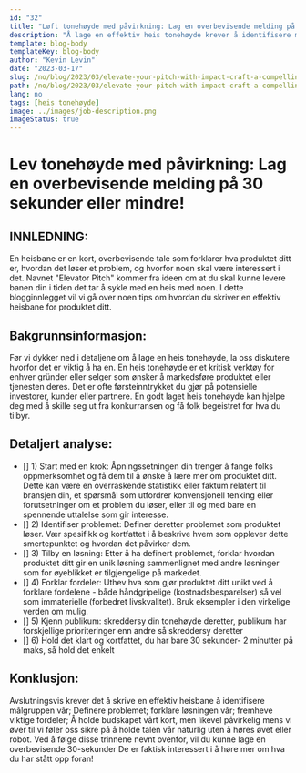 ```yaml
---
id: "32"
title: "Løft tonehøyde med påvirkning: Lag en overbevisende melding på 30 sekunder eller mindre!"
description: "Å lage en effektiv heis tonehøyde krever å identifisere målgruppen, definere problemet, forklare løsningen og fremheve viktige fordeler i en kort, men likevel effektive melding.  Regelmessig praksis er viktig for å levere banen naturlig.  En heis tonehøyde kan brukes til å introdusere seg, slå en ide, produkt, service eller prosjekt, og bør effektivt kommunisere verdiproposisjonen for å fange oppmerksomhet og få mer innkjøp fra publikum.  Å huske viktige punkter som å identifisere målgruppen, definere det unike salgsproposisjonen, holde ting enkelt, bruke følelsesladet språk, øve regelmessig, ende med en klar oppfordring til å handle, og å være kreativ kan maksimere effektiviteten."
template: blog-body
templateKey: blog-body
author: "Kevin Levin"
date: "2023-03-17"
slug: /no/blog/2023/03/elevate-your-pitch-with-impact-craft-a-compelling-message-in-30-seconds-or-less
path: /no/blog/2023/03/elevate-your-pitch-with-impact-craft-a-compelling-message-in-30-seconds-or-less
lang: no
tags: [heis tonehøyde]
image: ../images/job-description.png
imageStatus: true
---
```


# Lev tonehøyde med påvirkning: Lag en overbevisende melding på 30 sekunder eller mindre!

## INNLEDNING:

En heisbane er en kort, overbevisende tale som forklarer hva produktet ditt er, hvordan det løser et problem, og hvorfor noen skal være interessert i det. Navnet "Elevator Pitch" kommer fra ideen om at du skal kunne levere banen din i tiden det tar å sykle med en heis med noen. I dette blogginnlegget vil vi gå over noen tips om hvordan du skriver en effektiv heisbane for produktet ditt.

## Bakgrunnsinformasjon:

Før vi dykker ned i detaljene om å lage en heis tonehøyde, la oss diskutere hvorfor det er viktig å ha en. En heis tonehøyde er et kritisk verktøy for enhver gründer eller selger som ønsker å markedsføre produktet eller tjenesten deres. Det er ofte førsteinntrykket du gjør på potensielle investorer, kunder eller partnere. En godt laget heis tonehøyde kan hjelpe deg med å skille seg ut fra konkurransen og få folk begeistret for hva du tilbyr.

## Detaljert analyse:

- [] 1) Start med en krok: Åpningssetningen din trenger å fange folks oppmerksomhet og få dem til å ønske å lære mer om produktet ditt. Dette kan være en overraskende statistikk eller faktum relatert til bransjen din, et spørsmål som utfordrer konvensjonell tenking eller forutsetninger om et problem du løser, eller til og med bare en spennende uttalelse som gir interesse.
- [] 2) Identifiser problemet: Definer deretter problemet som produktet løser. Vær spesifikk og kortfattet i å beskrive hvem som opplever dette smertepunktet og hvordan det påvirker dem.
- [] 3) Tilby en løsning: Etter å ha definert problemet, forklar hvordan produktet ditt gir en unik løsning sammenlignet med andre løsninger som for øyeblikket er tilgjengelige på markedet.
- [] 4) Forklar fordeler: Uthev hva som gjør produktet ditt unikt ved å forklare fordelene - både håndgripelige (kostnadsbesparelser) så vel som immaterielle (forbedret livskvalitet). Bruk eksempler i den virkelige verden om mulig.
- [] 5) Kjenn publikum: skreddersy din tonehøyde deretter, publikum har forskjellige prioriteringer enn andre så skreddersy deretter
- [] 6) Hold det klart og kortfattet, du har bare 30 sekunder- 2 minutter på maks, så hold det enkelt

## Konklusjon:

Avslutningsvis krever det å skrive en effektiv heisbane å identifisere målgruppen vår; Definere problemet; forklare løsningen vår; fremheve viktige fordeler; Å holde budskapet vårt kort, men likevel påvirkelig mens vi øver til vi føler oss sikre på å holde talen vår naturlig uten å høres øvet eller robot. Ved å følge disse trinnene nevnt ovenfor, vil du kunne lage en overbevisende 30-sekunder De er faktisk interessert i å høre mer om hva du har stått opp foran!

